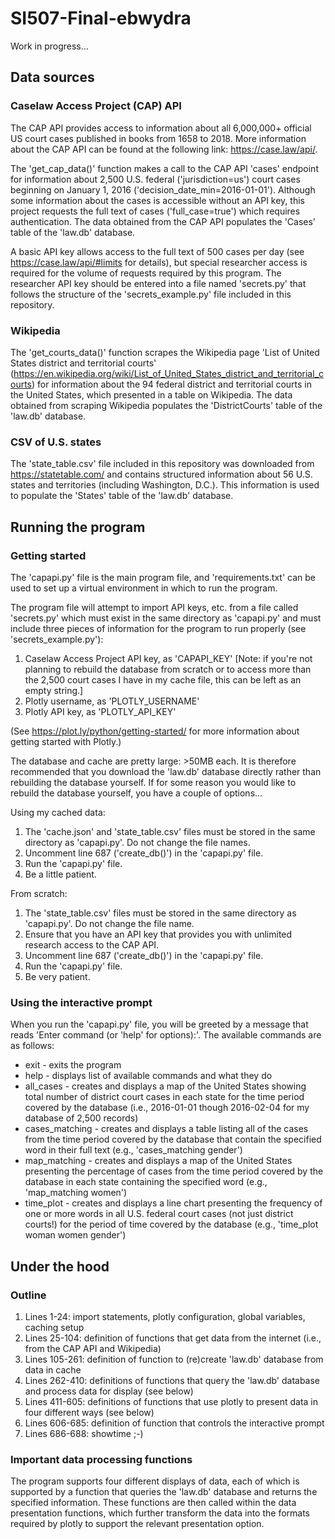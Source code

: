 # SI507-Final-ebwydra

Work in progress...

## Data sources

### Caselaw Access Project (CAP) API

The CAP API provides access to information about all 6,000,000+ official US court cases published in books from 1658 to 2018. More information about the CAP API can be found at the following link: https://case.law/api/.

The 'get_cap_data()' function makes a call to the CAP API 'cases' endpoint for information about 2,500 U.S. federal ('jurisdiction=us') court cases beginning on January 1, 2016 ('decision_date_min=2016-01-01'). Although some information about the cases is accessible without an API key, this project requests the full text of cases ('full_case=true') which requires authentication. The data obtained from the CAP API populates the 'Cases' table of the 'law.db' database.

A basic API key allows access to the full text of 500 cases per day (see https://case.law/api/#limits for details), but special researcher access is required for the volume of requests required by this program. The researcher API key should be entered into a file named 'secrets.py' that follows the structure of the 'secrets_example.py' file included in this repository.

### Wikipedia

The 'get_courts_data()' function scrapes the Wikipedia page 'List of United States district and territorial courts' (https://en.wikipedia.org/wiki/List_of_United_States_district_and_territorial_courts) for information about the 94 federal district and territorial courts in the United States, which presented in a table on Wikipedia. The data obtained from scraping Wikipedia populates the 'DistrictCourts' table of the 'law.db' database.

### CSV of U.S. states

The 'state_table.csv' file included in this repository was downloaded from https://statetable.com/ and contains structured information about 56 U.S. states and territories (including Washington, D.C.). This information is used to populate the 'States' table of the 'law.db' database.

## Running the program

### Getting started

The 'capapi.py' file is the main program file, and 'requirements.txt' can be used to set up a virtual environment in which to run the program.

The program file will attempt to import API keys, etc. from a file called 'secrets.py' which must exist in the same directory as 'capapi.py' and must include three pieces of information for the program to run properly (see 'secrets_example.py'):

1) Caselaw Access Project API key, as 'CAPAPI_KEY' [Note: if you're not planning to rebuild the database from scratch or to access more than the 2,500 court cases I have in my cache file, this can be left as an empty string.]
2) Plotly username, as 'PLOTLY_USERNAME'
3) Plotly API key, as 'PLOTLY_API_KEY'

(See https://plot.ly/python/getting-started/ for more information about getting started with Plotly.)

The database and cache are pretty large: >50MB each. It is therefore recommended that you download the 'law.db' database directly rather than rebuilding the database yourself. If for some reason you would like to rebuild the database yourself, you have a couple of options...

Using my cached data:
1) The 'cache.json' and 'state_table.csv' files must be stored in the same directory as 'capapi.py'. Do not change the file names.
2) Uncomment line 687 ('create_db()') in the 'capapi.py' file.
3) Run the 'capapi.py' file.
4) Be a little patient.

From scratch:
1) The 'state_table.csv' files must be stored in the same directory as 'capapi.py'. Do not change the file name.
2) Ensure that you have an API key that provides you with unlimited research access to the CAP API.
3) Uncomment line 687 ('create_db()') in the 'capapi.py' file.
4) Run the 'capapi.py' file.
5) Be very patient.

### Using the interactive prompt

When you run the 'capapi.py' file, you will be greeted by a message that reads 'Enter command (or 'help' for options):'. The available commands are as follows:
* exit - exits the program
* help - displays list of available commands and what they do
* all_cases - creates and displays a map of the United States showing total number of district court cases in each state for the time period covered by the database (i.e., 2016-01-01 though 2016-02-04 for my database of 2,500 records)
* cases_matching <word> - creates and displays a table listing all of the cases from the time period covered by the database that contain the specified word in their full text (e.g., 'cases_matching gender')
* map_matching <word> - creates and displays a map of the United States presenting the percentage of cases from the time period covered by the database in each state containing the specified word (e.g., 'map_matching women')
* time_plot <word or list of words> - creates and displays a line chart presenting the frequency of one or more words in all U.S. federal court cases (not just district courts!) for the period of time covered by the database (e.g., 'time_plot woman women gender')

## Under the hood

### Outline
1. Lines 1-24: import statements, plotly configuration, global variables, caching setup
2. Lines 25-104: definition of functions that get data from the internet (i.e., from the CAP API and Wikipedia)
3. Lines 105-261: definition of function to (re)create 'law.db' database from data in cache
4. Lines 262-410: definitions of functions that query the 'law.db' database and process data for display (see below)
5. Lines 411-605: definitions of functions that use plotly to present data in four different ways (see below)
6. Lines 606-685: definition of function that controls the interactive prompt
7. Lines 686-688: showtime ;-)

### Important data processing functions

The program supports four different displays of data, each of which is supported by a function that queries the 'law.db' database and returns the specified information. These functions are then called within the data presentation functions, which further transform the data into the formats required by plotly to support the relevant presentation option.
